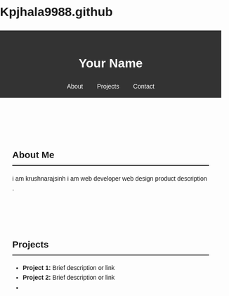 # Kpjhala9988.github
<!DOCTYPE html>
<html lang="en">
<head>
  <meta charset="UTF-8" />
  <meta name="viewport" content="width=device-width, initial-scale=1.0"/>
  <title>Your Name - kpjhala Portfolio</title>
  <style>
    body { font-family: Arial, sans-serif; margin: 0; padding: 0; line-height: 1.6; }
    header, footer { background: #333; color: #fff; padding: 1em; text-align: center; }
    nav a { margin: 0 1em; color: #fff; text-decoration: none; }
    section { padding: 2em; max-width: 900px; margin: auto; }
    h2 { border-bottom: 2px solid #333; padding-bottom: 0.3em; }
  </style>
</head>
<body>

  <header>
    <h1>Your Name</h1>
    <nav>
      <a href="#about">About</a>
      <a href="#projects">Projects</a>
      <a href="#contact">Contact</a>
    </nav>
  </header>

  <section id="about">
    <h2>About Me</h2>
    <p> i am krushnarajsinh i am web developer web design product description .</p>
  </section>

  <section id="projects">
    <h2>Projects</h2>
    <ul>
      <li><strong>Project 1:</strong> Brief description or link</li>
      <li><strong>Project 2:</strong> Brief description or link</li>
      <li><s
